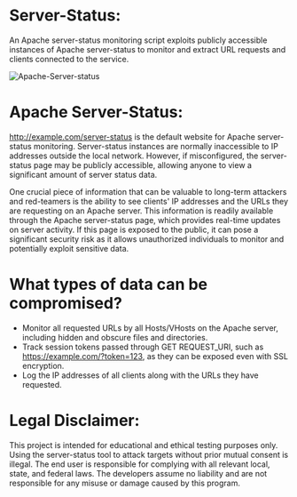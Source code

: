 # Server-Status:
An Apache server-status monitoring script exploits publicly accessible instances of Apache server-status to monitor and extract URL requests and clients connected to the service.

![Apache-Server-status](https://github.com/user-attachments/assets/2ade7f4c-81f9-4390-a276-271f138e1b7a)


# Apache Server-Status:
http://example.com/server-status is the default website for Apache server-status monitoring. Server-status instances are normally inaccessible to IP addresses outside the local network. However, if misconfigured, the server-status page may be publicly accessible, allowing anyone to view a significant amount of server status data.

One crucial piece of information that can be valuable to long-term attackers and red-teamers is the ability to see clients' IP addresses and the URLs they are requesting on an Apache server. This information is readily available through the Apache server-status page, which provides real-time updates on server activity. If this page is exposed to the public, it can pose a significant security risk as it allows unauthorized individuals to monitor and potentially exploit sensitive data.

# What types of data can be compromised?

- Monitor all requested URLs by all Hosts/VHosts on the Apache server, including hidden and obscure files and directories.
- Track session tokens passed through GET REQUEST_URI, such as https://example.com/?token=123, as they can be exposed even with SSL encryption.
- Log the IP addresses of all clients along with the URLs they have requested.

# Legal Disclaimer: 

This project is intended for educational and ethical testing purposes only. Using the server-status tool to attack targets without prior mutual consent is illegal. The end user is responsible for complying with all relevant local, state, and federal laws. The developers assume no liability and are not responsible for any misuse or damage caused by this program.
